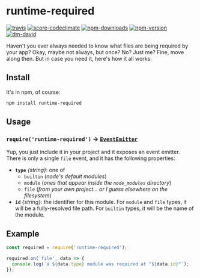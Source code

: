 # runtime-required

[![travis][travis.svg]][travis.link]
[![score-codeclimate][score-codeclimate.svg]][score-codeclimate.link]
[![npm-downloads][npm-downloads.svg]][npm.link]
[![npm-version][npm-version.svg]][npm.link]
[![dm-david][dm-david.svg]][dm-david.link]

[travis.svg]: https://travis-ci.com/catdad/runtime-required.svg?branch=master
[travis.link]: https://travis-ci.com/catdad/runtime-required
[score-codeclimate.svg]: https://codeclimate.com/github/catdad/runtime-required/badges/gpa.svg
[score-codeclimate.link]: https://codeclimate.com/github/catdad/runtime-required
[npm-downloads.svg]: https://img.shields.io/npm/dm/runtime-required.svg
[npm.link]: https://www.npmjs.com/package/runtime-required
[npm-version.svg]: https://img.shields.io/npm/v/runtime-required.svg
[dm-david.svg]: https://david-dm.org/catdad/runtime-required.svg
[dm-david.link]: https://david-dm.org/catdad/runtime-required

Haven't you ever always needed to know what files are being required by your app? Okay, maybe not always, but once? No? Just me? Fine, move along then. But in case you need it, here's how it all works:

## Install

It's in npm, of course:

```bash
npm install runtime-required
```

## Usage

### `require('runtime-required')` → [`EventEmitter`](https://nodejs.org/api/events.html)

Yup, you just include it in your project and it exposes an event emitter. There is only a single `file` event, and it has the following properties:
* **`type`** _{string}_: one of
  * `builtin` (_node's default modules_)
  * `module` (_ones that appear inside the `node_modules` directory_)
  * `file` (_from your own project... or I guess elsewhere on the filesystem_)
* **`id`** _{string}_: the identifier for this module. For `module` and `file` types, it will be a fully-resolved file path. For `builtin` types, it will be the name of the module.

## Example

```javascript
const required = require('runtime-required');

required.on('file', data => {
  console.log(`a ${data.type} module was required at "${data.id}"`);
});
```
